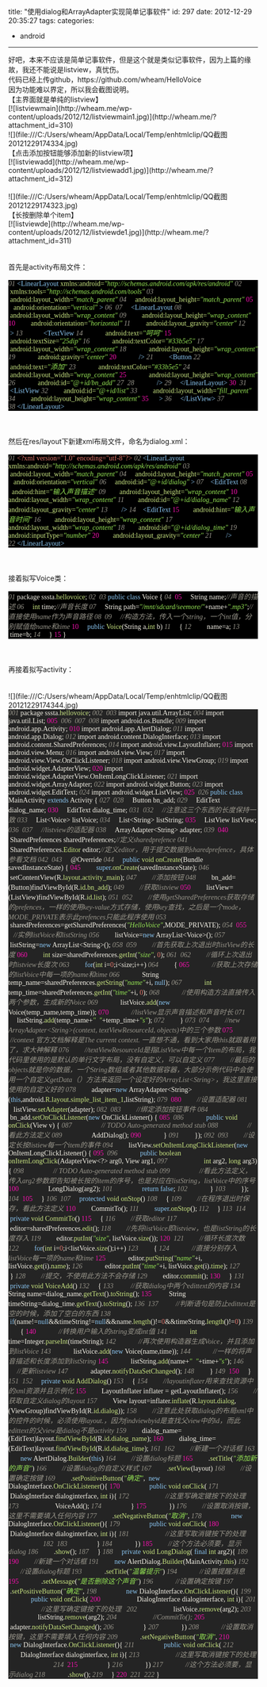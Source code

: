 title: "使用dialog和ArrayAdapter实现简单记事软件"
id: 297
date: 2012-12-29 20:35:27
tags: 
categories: 
- android
---

<div>
<div>好吧，本来不应该是简单记事软件，但是这个就是类似记事软件，因为上篇的缘故，我还不能说是listview，真忧伤。</div>
<div>代码已经上传github，https://github.com/wheam/HelloVoice</div>
</div>
<div>因为功能难以界定，所以我会截图说明。</div>
<!-- more -->
<div>【主界面就是单纯的listview】</div>
<div>[![listviewmain](http://wheam.me/wp-content/uploads/2012/12/listviewmain1.jpg)](http://wheam.me/?attachment_id=310)</div>
<div>![](file:///C:/Users/wheam/AppData/Local/Temp/enhtmlclip/QQ截图20121229174334.jpg)</div>
<div>【点击添加按钮能够添加新的listview项】</div>
<div>[![listviewadd](http://wheam.me/wp-content/uploads/2012/12/listviewadd1.jpg)](http://wheam.me/?attachment_id=312)</div>
<div> </div>
<div>![](file:///C:/Users/wheam/AppData/Local/Temp/enhtmlclip/QQ截图20121229174323.jpg)</div>
<div>【长按删除单个item】</div>
<div>[![listviewde](http://wheam.me/wp-content/uploads/2012/12/listviewde1.jpg)](http://wheam.me/?attachment_id=311)</div>
<div> </div>
<div> </div>
<div>
<div>
<div>
<div>首先是activity布局文件：</div>
<div> </div>
<div class="source" style="font-family: Consolas; color: #f6f3e8; background-color: #000000;"><span style="color: #99968b; font-style: italic;">01 </span><span style="color: #8ac6f2;">&lt;LinearLayout</span> <span style="color: #cae682;">xmlns:android=</span><span style="color: #95e454; font-style: italic;">"http://schemas.android.com/apk/res/android"</span>
 <span style="color: #99968b; font-style: italic;">02 </span>    <span style="color: #cae682;">xmlns:tools=</span><span style="color: #95e454; font-style: italic;">"http://schemas.android.com/tools"</span>
 <span style="color: #99968b; font-style: italic;">03 </span>    <span style="color: #cae682;">android:layout_width=</span><span style="color: #95e454; font-style: italic;">"match_parent"</span>
 <span style="color: #99968b; font-style: italic;">04 </span>    <span style="color: #cae682;">android:layout_height=</span><span style="color: #95e454; font-style: italic;">"match_parent"</span>
 <span style="color: #f810b0;">05 </span>    <span style="color: #cae682;">android:orientation=</span><span style="color: #95e454; font-style: italic;">"vertical"</span> <span style="color: #8ac6f2;">&gt;</span>
 <span style="color: #99968b; font-style: italic;">06 </span>
 <span style="color: #99968b; font-style: italic;">07 </span>    <span style="color: #8ac6f2;">&lt;LinearLayout</span>
 <span style="color: #99968b; font-style: italic;">08 </span>        <span style="color: #cae682;">android:layout_width=</span><span style="color: #95e454; font-style: italic;">"wrap_content"</span>
 <span style="color: #99968b; font-style: italic;">09 </span>        <span style="color: #cae682;">android:layout_height=</span><span style="color: #95e454; font-style: italic;">"wrap_content"</span>
 <span style="color: #f810b0;">10 </span>        <span style="color: #cae682;">android:orientation=</span><span style="color: #95e454; font-style: italic;">"horizontal"</span>
 <span style="color: #99968b; font-style: italic;">11 </span>        <span style="color: #cae682;">android:layout_gravity=</span><span style="color: #95e454; font-style: italic;">"center"</span>
 <span style="color: #99968b; font-style: italic;">12 </span>        <span style="color: #8ac6f2;">&gt;</span>
 <span style="color: #99968b; font-style: italic;">13 </span>           <span style="color: #8ac6f2;">&lt;TextView</span>
 <span style="color: #99968b; font-style: italic;">14 </span>            <span style="color: #cae682;">android:text=</span><span style="color: #95e454; font-style: italic;">"呵呵"</span>
 <span style="color: #f810b0;">15 </span>            <span style="color: #cae682;">android:textSize=</span><span style="color: #95e454; font-style: italic;">"25dip"</span>
 <span style="color: #99968b; font-style: italic;">16 </span>            <span style="color: #cae682;">android:textColor=</span><span style="color: #95e454; font-style: italic;">"#33b5e5"</span>
 <span style="color: #99968b; font-style: italic;">17 </span>            <span style="color: #cae682;">android:layout_width=</span><span style="color: #95e454; font-style: italic;">"wrap_content"</span>
 <span style="color: #99968b; font-style: italic;">18 </span>            <span style="color: #cae682;">android:layout_height=</span><span style="color: #95e454; font-style: italic;">"wrap_content"</span>
 <span style="color: #99968b; font-style: italic;">19 </span>            <span style="color: #cae682;">android:gravity=</span><span style="color: #95e454; font-style: italic;">"center"</span>
 <span style="color: #f810b0;">20 </span>            <span style="color: #8ac6f2;">/&gt;</span>
 <span style="color: #99968b; font-style: italic;">21 </span>        <span style="color: #8ac6f2;">&lt;Button</span>
 <span style="color: #99968b; font-style: italic;">22 </span>            <span style="color: #cae682;">android:text=</span><span style="color: #95e454; font-style: italic;">"添加"</span>
 <span style="color: #99968b; font-style: italic;">23 </span>            <span style="color: #cae682;">android:textColor=</span><span style="color: #95e454; font-style: italic;">"#33b5e5"</span>
 <span style="color: #99968b; font-style: italic;">24 </span>            <span style="color: #cae682;">android:layout_width=</span><span style="color: #95e454; font-style: italic;">"wrap_content"</span>
 <span style="color: #f810b0;">25 </span>            <span style="color: #cae682;">android:layout_height=</span><span style="color: #95e454; font-style: italic;">"wrap_content"</span>
 <span style="color: #99968b; font-style: italic;">26 </span>            <span style="color: #cae682;">android:id=</span><span style="color: #95e454; font-style: italic;">"@+id/bn_add"</span>
 <span style="color: #99968b; font-style: italic;">27 </span>
 <span style="color: #99968b; font-style: italic;">28 </span>            <span style="color: #8ac6f2;">/&gt;</span>
 <span style="color: #99968b; font-style: italic;">29 </span>    <span style="color: #8ac6f2;">&lt;/LinearLayout&gt;</span>
 <span style="color: #f810b0;">30 </span>
 <span style="color: #99968b; font-style: italic;">31 </span>    <span style="color: #8ac6f2;">&lt;ListView</span>
 <span style="color: #99968b; font-style: italic;">32 </span>        <span style="color: #cae682;">android:id=</span><span style="color: #95e454; font-style: italic;">"@+id/list"</span>
 <span style="color: #99968b; font-style: italic;">33 </span>        <span style="color: #cae682;">android:layout_width=</span><span style="color: #95e454; font-style: italic;">"fill_parent"</span>
 <span style="color: #99968b; font-style: italic;">34 </span>        <span style="color: #cae682;">android:layout_height=</span><span style="color: #95e454; font-style: italic;">"wrap_content"</span>
 <span style="color: #f810b0;">35 </span>     <span style="color: #8ac6f2;">&gt;</span>
 <span style="color: #99968b; font-style: italic;">36 </span>    <span style="color: #8ac6f2;">&lt;/ListView&gt;</span>
 <span style="color: #99968b; font-style: italic;">37 </span>
 <span style="color: #99968b; font-style: italic;">38 </span><span style="color: #8ac6f2;">&lt;/LinearLayout&gt;</span></div>
<div> </div>
<div> </div>
<div> </div>
<div>然后在res/layout下新建xml布局文件，命名为dialog.xml：</div>
<div> </div>
<div class="source" style="font-family: Consolas; color: #f6f3e8; background-color: #000000;"><span style="color: #99968b; font-style: italic;">01 </span><span style="color: #e5786d;">&lt;?xml version="1.0" encoding="utf-8"?&gt;</span>
 <span style="color: #99968b; font-style: italic;">02 </span><span style="color: #8ac6f2;">&lt;LinearLayout</span> <span style="color: #cae682;">xmlns:android=</span><span style="color: #95e454; font-style: italic;">"http://schemas.android.com/apk/res/android"</span>
 <span style="color: #99968b; font-style: italic;">03 </span>    <span style="color: #cae682;">android:layout_width=</span><span style="color: #95e454; font-style: italic;">"match_parent"</span>
 <span style="color: #99968b; font-style: italic;">04 </span>    <span style="color: #cae682;">android:layout_height=</span><span style="color: #95e454; font-style: italic;">"match_parent"</span>
 <span style="color: #f810b0;">05 </span>    <span style="color: #cae682;">android:orientation=</span><span style="color: #95e454; font-style: italic;">"vertical"</span>
 <span style="color: #99968b; font-style: italic;">06 </span>    <span style="color: #cae682;">android:id=</span><span style="color: #95e454; font-style: italic;">"@+id/dialog"</span> <span style="color: #8ac6f2;">&gt;</span>
 <span style="color: #99968b; font-style: italic;">07 </span>   <span style="color: #8ac6f2;">&lt;EditText</span>
 <span style="color: #99968b; font-style: italic;">08 </span>       <span style="color: #cae682;">android:hint=</span><span style="color: #95e454; font-style: italic;">"输入声音描述"</span>
 <span style="color: #99968b; font-style: italic;">09 </span>       <span style="color: #cae682;">android:layout_height=</span><span style="color: #95e454; font-style: italic;">"wrap_content"</span>
 <span style="color: #f810b0;">10 </span>       <span style="color: #cae682;">android:layout_width=</span><span style="color: #95e454; font-style: italic;">"wrap_content"</span>
 <span style="color: #99968b; font-style: italic;">11 </span>       <span style="color: #cae682;">android:id=</span><span style="color: #95e454; font-style: italic;">"@+id/dialog_name"</span>
 <span style="color: #99968b; font-style: italic;">12 </span>       <span style="color: #cae682;">android:layout_gravity=</span><span style="color: #95e454; font-style: italic;">"center"</span>
 <span style="color: #99968b; font-style: italic;">13 </span>       <span style="color: #8ac6f2;">/&gt;</span>
 <span style="color: #99968b; font-style: italic;">14 </span>   <span style="color: #8ac6f2;">&lt;EditText</span>
 <span style="color: #f810b0;">15 </span>       <span style="color: #cae682;">android:hint=</span><span style="color: #95e454; font-style: italic;">"输入声音时间"</span>
 <span style="color: #99968b; font-style: italic;">16 </span>       <span style="color: #cae682;">android:layout_height=</span><span style="color: #95e454; font-style: italic;">"wrap_content"</span>
 <span style="color: #99968b; font-style: italic;">17 </span>       <span style="color: #cae682;">android:layout_width=</span><span style="color: #95e454; font-style: italic;">"wrap_content"</span>
 <span style="color: #99968b; font-style: italic;">18 </span>       <span style="color: #cae682;">android:id=</span><span style="color: #95e454; font-style: italic;">"@+id/dialog_time"</span>
 <span style="color: #99968b; font-style: italic;">19 </span>       <span style="color: #cae682;">android:inputType=</span><span style="color: #95e454; font-style: italic;">"number"</span>
 <span style="color: #f810b0;">20 </span>       <span style="color: #cae682;">android:layout_gravity=</span><span style="color: #95e454; font-style: italic;">"center"</span>
 <span style="color: #99968b; font-style: italic;">21 </span>       <span style="color: #8ac6f2;">/&gt;</span>
 <span style="color: #99968b; font-style: italic;">22 </span><span style="color: #8ac6f2;">&lt;/LinearLayout&gt;</span></div>
<div> </div>
<div> </div>
<div> </div>
<div>接着拟写Voice类：</div>
<div> </div>
<div class="source" style="font-family: Consolas; color: #f6f3e8; background-color: #000000;"><span style="color: #99968b; font-style: italic;">01 </span><span style="color: #f6f3e8;">package</span> <span style="color: #f6f3e8;">sssta</span><span style="color: #f6f3e8;">.</span><span style="color: #cae682;">hellovoice</span>;
 <span style="color: #99968b; font-style: italic;">02 </span>
 <span style="color: #99968b; font-style: italic;">03 </span><span style="color: #8ac6f2;">public</span> <span style="color: #8ac6f2;">class</span> <span style="color: #f6f3e8;">Voice</span> <span style="color: #f6f3e8;">{</span>
 <span style="color: #99968b; font-style: italic;">04 </span>
 <span style="color: #f810b0;">05 </span>    <span style="color: #f6f3e8;">String</span> <span style="color: #f6f3e8;">name</span>;<span style="color: #99968b; font-style: italic;">//声音的描述</span>
 <span style="color: #99968b; font-style: italic;">06 </span>    <span style="color: #cae682;">int</span> <span style="color: #f6f3e8;">time</span>;<span style="color: #99968b; font-style: italic;">//声音长度</span>
 <span style="color: #99968b; font-style: italic;">07 </span>    <span style="color: #f6f3e8;">String</span> <span style="color: #f6f3e8;">path</span><span style="color: #f6f3e8;">=</span><span style="color: #95e454; font-style: italic;">"/mnt/sdcard/seemore/"</span><span style="color: #f6f3e8;">+</span><span style="color: #f6f3e8;">name</span><span style="color: #f6f3e8;">+</span><span style="color: #95e454; font-style: italic;">".mp3"</span>;<span style="color: #99968b; font-style: italic;">//直接使用name作为声音路径</span>
 <span style="color: #99968b; font-style: italic;">08 </span>
 <span style="color: #99968b; font-style: italic;">09 </span>    <span style="color: #99968b; font-style: italic;">//构造方法，传入一个string，一个int值，分别赋值给name和time</span>
 <span style="color: #f810b0;">10 </span>    <span style="color: #8ac6f2;">public</span> <span style="color: #cae682;">Voice</span>(<span style="color: #f6f3e8;">String</span> <span style="color: #f6f3e8;">a</span><span style="color: #f6f3e8;">,</span><span style="color: #cae682;">int</span> b)
 <span style="color: #99968b; font-style: italic;">11 </span>    <span style="color: #f6f3e8;">{</span>
 <span style="color: #99968b; font-style: italic;">12 </span>        <span style="color: #f6f3e8;">name</span><span style="color: #f6f3e8;">=</span><span style="color: #f6f3e8;">a</span>;
 <span style="color: #99968b; font-style: italic;">13 </span>        <span style="color: #f6f3e8;">time</span><span style="color: #f6f3e8;">=</span>b;
 <span style="color: #99968b; font-style: italic;">14 </span>    <span style="color: #f6f3e8;">}</span>
 <span style="color: #f810b0;">15 </span><span style="color: #f6f3e8;">}</span></div>
<div> </div>
<div> </div>
<div> </div>
<div>再接着拟写activity：</div>
</div>
</div>
<div> </div>
</div>
<div> </div>
<div>![](file:///C:/Users/wheam/AppData/Local/Temp/enhtmlclip/QQ截图20121229174344.jpg)</div>
<div class="source" style="font-family: Consolas; color: #f6f3e8; background-color: #242424;"><span style="color: #99968b; font-style: italic;">001 </span><span style="color: #f6f3e8;">package</span> <span style="color: #f6f3e8;">sssta</span><span style="color: #f6f3e8;">.</span><span style="color: #cae682;">hellovoice</span>;
 <span style="color: #99968b; font-style: italic;">002 </span>
 <span style="color: #99968b; font-style: italic;">003 </span><span style="color: #f6f3e8;">import</span> <span style="color: #f6f3e8;">java.util.ArrayList</span>;
 <span style="color: #99968b; font-style: italic;">004 </span><span style="color: #f6f3e8;">import</span> <span style="color: #f6f3e8;">java.util.List</span>;
 <span style="color: #f810b0;">005 </span>
 <span style="color: #99968b; font-style: italic;">006 </span>
 <span style="color: #99968b; font-style: italic;">007 </span>
 <span style="color: #99968b; font-style: italic;">008 </span><span style="color: #f6f3e8;">import</span> <span style="color: #f6f3e8;">android.os.Bundle</span>;
 <span style="color: #99968b; font-style: italic;">009 </span><span style="color: #f6f3e8;">import</span> <span style="color: #f6f3e8;">android.app.Activity</span>;
 <span style="color: #f810b0;">010 </span><span style="color: #f6f3e8;">import</span> <span style="color: #f6f3e8;">android.app.AlertDialog</span>;
 <span style="color: #99968b; font-style: italic;">011 </span><span style="color: #f6f3e8;">import</span> <span style="color: #f6f3e8;">android.app.Dialog</span>;
 <span style="color: #99968b; font-style: italic;">012 </span><span style="color: #f6f3e8;">import</span> <span style="color: #f6f3e8;">android.content.DialogInterface</span>;
 <span style="color: #99968b; font-style: italic;">013 </span><span style="color: #f6f3e8;">import</span> <span style="color: #f6f3e8;">android.content.SharedPreferences</span>;
 <span style="color: #99968b; font-style: italic;">014 </span><span style="color: #f6f3e8;">import</span> <span style="color: #f6f3e8;">android.view.LayoutInflater</span>;
 <span style="color: #f810b0;">015 </span><span style="color: #f6f3e8;">import</span> <span style="color: #f6f3e8;">android.view.Menu</span>;
 <span style="color: #99968b; font-style: italic;">016 </span><span style="color: #f6f3e8;">import</span> <span style="color: #f6f3e8;">android.view.View</span>;
 <span style="color: #99968b; font-style: italic;">017 </span><span style="color: #f6f3e8;">import</span> <span style="color: #f6f3e8;">android.view.View.OnClickListener</span>;
 <span style="color: #99968b; font-style: italic;">018 </span><span style="color: #f6f3e8;">import</span> <span style="color: #f6f3e8;">android.view.ViewGroup</span>;
 <span style="color: #99968b; font-style: italic;">019 </span><span style="color: #f6f3e8;">import</span> <span style="color: #f6f3e8;">android.widget.AdapterView</span>;
 <span style="color: #f810b0;">020 </span><span style="color: #f6f3e8;">import</span> <span style="color: #f6f3e8;">android.widget.AdapterView.OnItemLongClickListener</span>;
 <span style="color: #99968b; font-style: italic;">021 </span><span style="color: #f6f3e8;">import</span> <span style="color: #f6f3e8;">android.widget.ArrayAdapter</span>;
 <span style="color: #99968b; font-style: italic;">022 </span><span style="color: #f6f3e8;">import</span> <span style="color: #f6f3e8;">android.widget.Button</span>;
 <span style="color: #99968b; font-style: italic;">023 </span><span style="color: #f6f3e8;">import</span> <span style="color: #f6f3e8;">android.widget.EditText</span>;
 <span style="color: #99968b; font-style: italic;">024 </span><span style="color: #f6f3e8;">import</span> <span style="color: #f6f3e8;">android.widget.ListView</span>;
 <span style="color: #f810b0;">025 </span>
 <span style="color: #99968b; font-style: italic;">026 </span><span style="color: #8ac6f2;">public</span> <span style="color: #8ac6f2;">class</span> <span style="color: #f6f3e8;">MainActivity</span> <span style="color: #8ac6f2;">extends</span> <span style="color: #f6f3e8;">Activity</span> <span style="color: #f6f3e8;">{</span>
 <span style="color: #99968b; font-style: italic;">027 </span>
 <span style="color: #99968b; font-style: italic;">028 </span>    <span style="color: #f6f3e8;">Button</span> <span style="color: #f6f3e8;">bn_add</span>;
 <span style="color: #99968b; font-style: italic;">029 </span>    <span style="color: #f6f3e8;">EditText</span> <span style="color: #f6f3e8;">dialog_name</span>;
 <span style="color: #f810b0;">030 </span>    <span style="color: #f6f3e8;">EditText</span> <span style="color: #f6f3e8;">dialog_time</span>;
 <span style="color: #99968b; font-style: italic;">031 </span>
 <span style="color: #99968b; font-style: italic;">032 </span>    <span style="color: #99968b; font-style: italic;">//注意这三个东西的长度保持一致</span>
 <span style="color: #99968b; font-style: italic;">033 </span>    <span style="color: #f6f3e8;">List</span><span style="color: #f6f3e8;">&lt;</span><span style="color: #f6f3e8;">Voice</span><span style="color: #f6f3e8;">&gt;</span> <span style="color: #f6f3e8;">listVoice</span>;
 <span style="color: #99968b; font-style: italic;">034 </span>    <span style="color: #f6f3e8;">List</span><span style="color: #f6f3e8;">&lt;</span><span style="color: #f6f3e8;">String</span><span style="color: #f6f3e8;">&gt;</span> <span style="color: #f6f3e8;">listString</span>;
 <span style="color: #f810b0;">035 </span>    <span style="color: #f6f3e8;">ListView</span> <span style="color: #f6f3e8;">listView</span>;
 <span style="color: #99968b; font-style: italic;">036 </span>
 <span style="color: #99968b; font-style: italic;">037 </span>    <span style="color: #99968b; font-style: italic;">//listview的适配器</span>
 <span style="color: #99968b; font-style: italic;">038 </span>    <span style="color: #f6f3e8;">ArrayAdapter</span><span style="color: #f6f3e8;">&lt;</span><span style="color: #f6f3e8;">String</span><span style="color: #f6f3e8;">&gt;</span> <span style="color: #f6f3e8;">adapter</span>;
 <span style="color: #99968b; font-style: italic;">039 </span>
 <span style="color: #f810b0;">040 </span>    <span style="color: #f6f3e8;">SharedPreferences</span> <span style="color: #f6f3e8;">sharedPreferences</span>;<span style="color: #99968b; font-style: italic;">//定义sharedprefence</span>
 <span style="color: #99968b; font-style: italic;">041 </span>    <span style="color: #f6f3e8;">SharedPreferences</span><span style="color: #f6f3e8;">.</span><span style="color: #cae682;">Editor</span> <span style="color: #f6f3e8;">editor</span>;<span style="color: #99968b; font-style: italic;">//定义editor，用于提交数据到sharedprefence，具体参看文档</span>
 <span style="color: #99968b; font-style: italic;">042 </span>
 <span style="color: #99968b; font-style: italic;">043 </span>    <span style="color: #f6f3e8;">@Override</span>
 <span style="color: #99968b; font-style: italic;">044 </span>    <span style="color: #8ac6f2;">public</span> <span style="color: #cae682;">void</span> <span style="color: #cae682;">onCreate</span>(<span style="color: #f6f3e8;">Bundle</span> <span style="color: #f6f3e8;">savedInstanceState</span>) <span style="color: #f6f3e8;">{</span>
 <span style="color: #f810b0;">045 </span>        <span style="color: #8ac6f2;">super</span><span style="color: #f6f3e8;">.</span><span style="color: #cae682;">onCreate</span>(<span style="color: #f6f3e8;">savedInstanceState</span>);
 <span style="color: #99968b; font-style: italic;">046 </span>        <span style="color: #f6f3e8;">setContentView</span>(<span style="color: #f6f3e8;">R</span><span style="color: #f6f3e8;">.</span><span style="color: #cae682;">layout</span><span style="color: #f6f3e8;">.</span><span style="color: #cae682;">activity_main</span>);
 <span style="color: #99968b; font-style: italic;">047 </span>        <span style="color: #99968b; font-style: italic;">//添加按钮</span>
 <span style="color: #99968b; font-style: italic;">048 </span>        <span style="color: #f6f3e8;">bn_add</span><span style="color: #f6f3e8;">=(</span><span style="color: #f6f3e8;">Button</span>)<span style="color: #f6f3e8;">findViewById</span>(<span style="color: #f6f3e8;">R</span><span style="color: #f6f3e8;">.</span><span style="color: #cae682;">id</span><span style="color: #f6f3e8;">.</span><span style="color: #cae682;">bn_add</span>);
 <span style="color: #99968b; font-style: italic;">049 </span>        <span style="color: #99968b; font-style: italic;">//获取listview</span>
 <span style="color: #f810b0;">050 </span>        <span style="color: #f6f3e8;">listView</span><span style="color: #f6f3e8;">=(</span><span style="color: #f6f3e8;">ListView</span>)<span style="color: #f6f3e8;">findViewById</span>(<span style="color: #f6f3e8;">R</span><span style="color: #f6f3e8;">.</span><span style="color: #cae682;">id</span><span style="color: #f6f3e8;">.</span><span style="color: #cae682;">list</span>);
 <span style="color: #99968b; font-style: italic;">051 </span>
 <span style="color: #99968b; font-style: italic;">052 </span>        <span style="color: #99968b; font-style: italic;">//使用getSharedPreferences获取存储的prefences，一样的使用key-value方式存储，使用key查找，之后是一个mode，MODE_PRIVATE表示此prefences只能此程序使用</span>
 <span style="color: #99968b; font-style: italic;">053 </span>        <span style="color: #f6f3e8;">sharedPreferences</span><span style="color: #f6f3e8;">=</span><span style="color: #f6f3e8;">getSharedPreferences</span>(<span style="color: #95e454; font-style: italic;">"HelloVoice"</span><span style="color: #f6f3e8;">,</span><span style="color: #f6f3e8;">MODE_PRIVATE</span>);
 <span style="color: #99968b; font-style: italic;">054 </span>
 <span style="color: #f810b0;">055 </span>        <span style="color: #99968b; font-style: italic;">//实例listVoice和listString</span>
 <span style="color: #99968b; font-style: italic;">056 </span>        <span style="color: #f6f3e8;">listVoice</span><span style="color: #f6f3e8;">=</span><span style="color: #8ac6f2;">new</span> <span style="color: #f6f3e8;">ArrayList</span><span style="color: #f6f3e8;">&lt;</span><span style="color: #f6f3e8;">Voice</span><span style="color: #f6f3e8;">&gt;();</span>
 <span style="color: #99968b; font-style: italic;">057 </span>        <span style="color: #f6f3e8;">listString</span><span style="color: #f6f3e8;">=</span><span style="color: #8ac6f2;">new</span> <span style="color: #f6f3e8;">ArrayList</span><span style="color: #f6f3e8;">&lt;</span><span style="color: #f6f3e8;">String</span><span style="color: #f6f3e8;">&gt;();</span>
 <span style="color: #99968b; font-style: italic;">058 </span>
 <span style="color: #99968b; font-style: italic;">059 </span>        <span style="color: #99968b; font-style: italic;">//首先获取上次退出时listView的长度</span>
 <span style="color: #f810b0;">060 </span>        <span style="color: #cae682;">int</span> <span style="color: #f6f3e8;">size</span><span style="color: #f6f3e8;">=</span><span style="color: #f6f3e8;">sharedPreferences</span><span style="color: #f6f3e8;">.</span><span style="color: #cae682;">getInt</span>(<span style="color: #95e454; font-style: italic;">"size"</span><span style="color: #f6f3e8;">,</span> <span style="color: #e5786d;">0</span>);
 <span style="color: #99968b; font-style: italic;">061 </span>
 <span style="color: #99968b; font-style: italic;">062 </span>        <span style="color: #99968b; font-style: italic;">//循环上次退出时listview长度次</span>
 <span style="color: #99968b; font-style: italic;">063 </span>        <span style="color: #8ac6f2;">for</span>(<span style="color: #cae682;">int</span> <span style="color: #f6f3e8;">i</span><span style="color: #f6f3e8;">=</span><span style="color: #e5786d;">0</span>;<span style="color: #f6f3e8;">i</span><span style="color: #f6f3e8;">&lt;</span><span style="color: #f6f3e8;">size</span>;<span style="color: #f6f3e8;">i</span><span style="color: #f6f3e8;">++)</span>
 <span style="color: #99968b; font-style: italic;">064 </span>        <span style="color: #f6f3e8;">{</span>
 <span style="color: #f810b0;">065 </span>            <span style="color: #99968b; font-style: italic;">//获取上次存储的listVoice中每一项的name和time</span>
 <span style="color: #99968b; font-style: italic;">066 </span>            <span style="color: #f6f3e8;">String</span> <span style="color: #f6f3e8;">temp_name</span><span style="color: #f6f3e8;">=</span><span style="color: #f6f3e8;">sharedPreferences</span><span style="color: #f6f3e8;">.</span><span style="color: #cae682;">getString</span>(<span style="color: #95e454; font-style: italic;">"name"</span><span style="color: #f6f3e8;">+</span><span style="color: #f6f3e8;">i</span><span style="color: #f6f3e8;">,</span> <span style="color: #8ac6f2;">null</span>);
 <span style="color: #99968b; font-style: italic;">067 </span>            <span style="color: #cae682;">int</span> <span style="color: #f6f3e8;">temp_time</span><span style="color: #f6f3e8;">=</span><span style="color: #f6f3e8;">sharedPreferences</span><span style="color: #f6f3e8;">.</span><span style="color: #cae682;">getInt</span>(<span style="color: #95e454; font-style: italic;">"time"</span><span style="color: #f6f3e8;">+</span><span style="color: #f6f3e8;">i</span><span style="color: #f6f3e8;">,</span> <span style="color: #e5786d;">0</span>);
 <span style="color: #99968b; font-style: italic;">068 </span>            <span style="color: #99968b; font-style: italic;">//使用构造方法直接传入两个参数，生成新的Voice</span>
 <span style="color: #99968b; font-style: italic;">069 </span>            <span style="color: #f6f3e8;">listVoice</span><span style="color: #f6f3e8;">.</span><span style="color: #cae682;">add</span>(<span style="color: #8ac6f2;">new</span> <span style="color: #f6f3e8;">Voice</span>(<span style="color: #f6f3e8;">temp_name</span><span style="color: #f6f3e8;">,</span><span style="color: #f6f3e8;">temp_time</span>));
 <span style="color: #f810b0;">070 </span>            <span style="color: #99968b; font-style: italic;">//listView显示声音描述和声音时长</span>
 <span style="color: #99968b; font-style: italic;">071 </span>            <span style="color: #f6f3e8;">listString</span><span style="color: #f6f3e8;">.</span><span style="color: #cae682;">add</span>(<span style="color: #f6f3e8;">temp_name</span><span style="color: #f6f3e8;">+</span><span style="color: #95e454; font-style: italic;">"  "</span><span style="color: #f6f3e8;">+</span><span style="color: #f6f3e8;">temp_time</span><span style="color: #f6f3e8;">+</span><span style="color: #95e454; font-style: italic;">"s"</span>);
 <span style="color: #99968b; font-style: italic;">072 </span>        <span style="color: #f6f3e8;">}</span>
 <span style="color: #99968b; font-style: italic;">073 </span>
 <span style="color: #99968b; font-style: italic;">074 </span>        <span style="color: #99968b; font-style: italic;">//new ArrayAdapter&lt;String&gt;(context, textViewResourceId, objects)中的三个参数</span>
 <span style="color: #f810b0;">075 </span>        <span style="color: #99968b; font-style: italic;">//context 官方文档解释是The current context. 一直想不通，看到大家用this就跟着用了，求大神解释</span>
 <span style="color: #99968b; font-style: italic;">076 </span>        <span style="color: #99968b; font-style: italic;">//textViewResourceId是指ListView中每一个Item的布局，我代码里使用的是默认的单行文字布局，没有自定义，可以自定义</span>
 <span style="color: #99968b; font-style: italic;">077 </span>        <span style="color: #99968b; font-style: italic;">//最后的objects就是你的数据，一个String数组或者其他数据容器，大部分示例代码中会使用一个自定义getData（）方法来返回一个设定好的ArrayList&lt;String&gt;，我这里直接使用的自定义好的</span>
 <span style="color: #99968b; font-style: italic;">078 </span>        <span style="color: #f6f3e8;">adapter</span><span style="color: #f6f3e8;">=</span><span style="color: #8ac6f2;">new</span> <span style="color: #f6f3e8;">ArrayAdapter</span><span style="color: #f6f3e8;">&lt;</span><span style="color: #f6f3e8;">String</span><span style="color: #f6f3e8;">&gt;(</span><span style="color: #8ac6f2;">this</span><span style="color: #f6f3e8;">,</span><span style="color: #f6f3e8;">android</span><span style="color: #f6f3e8;">.</span><span style="color: #cae682;">R</span><span style="color: #f6f3e8;">.</span><span style="color: #cae682;">layout</span><span style="color: #f6f3e8;">.</span><span style="color: #cae682;">simple_list_item_1</span><span style="color: #f6f3e8;">,</span><span style="color: #f6f3e8;">listString</span>);
 <span style="color: #99968b; font-style: italic;">079 </span>
 <span style="color: #f810b0;">080 </span>        <span style="color: #99968b; font-style: italic;">//设置适配器</span>
 <span style="color: #99968b; font-style: italic;">081 </span>        <span style="color: #f6f3e8;">listView</span><span style="color: #f6f3e8;">.</span><span style="color: #cae682;">setAdapter</span>(<span style="color: #f6f3e8;">adapter</span>);
 <span style="color: #99968b; font-style: italic;">082 </span>
 <span style="color: #99968b; font-style: italic;">083 </span>        <span style="color: #99968b; font-style: italic;">//绑定添加按钮事件</span>
 <span style="color: #99968b; font-style: italic;">084 </span>        <span style="color: #f6f3e8;">bn_add</span><span style="color: #f6f3e8;">.</span><span style="color: #cae682;">setOnClickListener</span>(<span style="color: #8ac6f2;">new</span> <span style="color: #f6f3e8;">OnClickListener</span>() <span style="color: #f6f3e8;">{</span>
 <span style="color: #f810b0;">085 </span>
 <span style="color: #99968b; font-style: italic;">086 </span>            <span style="color: #8ac6f2;">public</span> <span style="color: #cae682;">void</span> <span style="color: #cae682;">onClick</span>(<span style="color: #f6f3e8;">View</span> <span style="color: #f6f3e8;">v</span>) <span style="color: #f6f3e8;">{</span>
 <span style="color: #99968b; font-style: italic;">087 </span>                <span style="color: #99968b; font-style: italic;">// TODO Auto-generated method stub</span>
 <span style="color: #99968b; font-style: italic;">088 </span>                <span style="color: #99968b; font-style: italic;">//看此方法定义</span>
 <span style="color: #99968b; font-style: italic;">089 </span>                <span style="color: #f6f3e8;">AddDialog</span>();
 <span style="color: #f810b0;">090 </span>            <span style="color: #f6f3e8;">}</span>
 <span style="color: #99968b; font-style: italic;">091 </span>        <span style="color: #f6f3e8;">});</span>
 <span style="color: #99968b; font-style: italic;">092 </span>
 <span style="color: #99968b; font-style: italic;">093 </span>        <span style="color: #99968b; font-style: italic;">//设定长按listiew每一个item的事件</span>
 <span style="color: #99968b; font-style: italic;">094 </span>        <span style="color: #f6f3e8;">listView</span><span style="color: #f6f3e8;">.</span><span style="color: #cae682;">setOnItemLongClickListener</span>(<span style="color: #8ac6f2;">new</span> <span style="color: #f6f3e8;">OnItemLongClickListener</span>() <span style="color: #f6f3e8;">{</span>
 <span style="color: #f810b0;">095 </span>
 <span style="color: #99968b; font-style: italic;">096 </span>            <span style="color: #8ac6f2;">public</span> <span style="color: #cae682;">boolean</span> <span style="color: #cae682;">onItemLongClick</span>(<span style="color: #f6f3e8;">AdapterView</span><span style="color: #f6f3e8;">&lt;?&gt;</span> <span style="color: #f6f3e8;">arg0</span><span style="color: #f6f3e8;">,</span> <span style="color: #f6f3e8;">View</span> <span style="color: #f6f3e8;">arg1</span><span style="color: #f6f3e8;">,</span>
 <span style="color: #99968b; font-style: italic;">097 </span>                    <span style="color: #cae682;">int</span> <span style="color: #f6f3e8;">arg2</span><span style="color: #f6f3e8;">,</span> <span style="color: #cae682;">long</span> <span style="color: #f6f3e8;">arg3</span>) <span style="color: #f6f3e8;">{</span>
 <span style="color: #99968b; font-style: italic;">098 </span>                <span style="color: #99968b; font-style: italic;">// TODO Auto-generated method stub</span>
 <span style="color: #99968b; font-style: italic;">099 </span>                <span style="color: #99968b; font-style: italic;">//看此方法定义，传入arg2参数即告知被长按的item的序号，也是对应在listString，listVoice中的序号</span>
 <span style="color: #f810b0;">100 </span>                <span style="color: #f6f3e8;">LongDialog</span>(<span style="color: #f6f3e8;">arg2</span>);
 <span style="color: #99968b; font-style: italic;">101 </span>                <span style="color: #8ac6f2;">return</span> <span style="color: #8ac6f2;">false</span>;
 <span style="color: #99968b; font-style: italic;">102 </span>            <span style="color: #f6f3e8;">}</span>
 <span style="color: #99968b; font-style: italic;">103 </span>        <span style="color: #f6f3e8;">});</span>
 <span style="color: #99968b; font-style: italic;">104 </span>
 <span style="color: #f810b0;">105 </span>    <span style="color: #f6f3e8;">}</span>
 <span style="color: #99968b; font-style: italic;">106 </span>
 <span style="color: #99968b; font-style: italic;">107 </span>    <span style="color: #8ac6f2;">protected</span> <span style="color: #cae682;">void</span> <span style="color: #cae682;">onStop</span>()
 <span style="color: #99968b; font-style: italic;">108 </span>    <span style="color: #f6f3e8;">{</span>
 <span style="color: #99968b; font-style: italic;">109 </span>        <span style="color: #99968b; font-style: italic;">//在程序退出时保存，看此方法定义</span>
 <span style="color: #f810b0;">110 </span>        <span style="color: #f6f3e8;">CommitTo</span>();
 <span style="color: #99968b; font-style: italic;">111 </span>        <span style="color: #8ac6f2;">super</span><span style="color: #f6f3e8;">.</span><span style="color: #cae682;">onStop</span>();
 <span style="color: #99968b; font-style: italic;">112 </span>    <span style="color: #f6f3e8;">}</span>
 <span style="color: #99968b; font-style: italic;">113 </span>
 <span style="color: #99968b; font-style: italic;">114 </span>    <span style="color: #8ac6f2;">private</span> <span style="color: #cae682;">void</span> <span style="color: #cae682;">CommitTo</span>()
 <span style="color: #f810b0;">115 </span>    <span style="color: #f6f3e8;">{</span>
 <span style="color: #99968b; font-style: italic;">116 </span>        <span style="color: #99968b; font-style: italic;">//获取editor</span>
 <span style="color: #99968b; font-style: italic;">117 </span>        <span style="color: #f6f3e8;">editor</span><span style="color: #f6f3e8;">=</span><span style="color: #f6f3e8;">sharedPreferences</span><span style="color: #f6f3e8;">.</span><span style="color: #cae682;">edit</span>();
 <span style="color: #99968b; font-style: italic;">118 </span>        <span style="color: #99968b; font-style: italic;">//先将listVoice即listview，也是listString的长度存入</span>
 <span style="color: #99968b; font-style: italic;">119 </span>        <span style="color: #f6f3e8;">editor</span><span style="color: #f6f3e8;">.</span><span style="color: #cae682;">putInt</span>(<span style="color: #95e454; font-style: italic;">"size"</span><span style="color: #f6f3e8;">,</span> <span style="color: #f6f3e8;">listVoice</span><span style="color: #f6f3e8;">.</span><span style="color: #cae682;">size</span>());
 <span style="color: #f810b0;">120 </span>
 <span style="color: #99968b; font-style: italic;">121 </span>        <span style="color: #99968b; font-style: italic;">//循环长度次数</span>
 <span style="color: #99968b; font-style: italic;">122 </span>        <span style="color: #8ac6f2;">for</span>(<span style="color: #cae682;">int</span> <span style="color: #f6f3e8;">i</span><span style="color: #f6f3e8;">=</span><span style="color: #e5786d;">0</span>;<span style="color: #f6f3e8;">i</span><span style="color: #f6f3e8;">&lt;</span><span style="color: #f6f3e8;">listVoice</span><span style="color: #f6f3e8;">.</span><span style="color: #cae682;">size</span>();<span style="color: #f6f3e8;">i</span><span style="color: #f6f3e8;">++)</span>
 <span style="color: #99968b; font-style: italic;">123 </span>        <span style="color: #f6f3e8;">{</span>
 <span style="color: #99968b; font-style: italic;">124 </span>            <span style="color: #99968b; font-style: italic;">//直接分别存入listVoice每一项的name和time</span>
 <span style="color: #f810b0;">125 </span>            <span style="color: #f6f3e8;">editor</span><span style="color: #f6f3e8;">.</span><span style="color: #cae682;">putString</span>(<span style="color: #95e454; font-style: italic;">"name"</span><span style="color: #f6f3e8;">+</span><span style="color: #f6f3e8;">i</span><span style="color: #f6f3e8;">,</span> <span style="color: #f6f3e8;">listVoice</span><span style="color: #f6f3e8;">.</span><span style="color: #cae682;">get</span>(<span style="color: #f6f3e8;">i</span><span style="color: #f6f3e8;">).</span><span style="color: #cae682;">name</span>);
 <span style="color: #99968b; font-style: italic;">126 </span>            <span style="color: #f6f3e8;">editor</span><span style="color: #f6f3e8;">.</span><span style="color: #cae682;">putInt</span>(<span style="color: #95e454; font-style: italic;">"time"</span><span style="color: #f6f3e8;">+</span><span style="color: #f6f3e8;">i</span><span style="color: #f6f3e8;">,</span> <span style="color: #f6f3e8;">listVoice</span><span style="color: #f6f3e8;">.</span><span style="color: #cae682;">get</span>(<span style="color: #f6f3e8;">i</span><span style="color: #f6f3e8;">).</span><span style="color: #cae682;">time</span>);
 <span style="color: #99968b; font-style: italic;">127 </span>        <span style="color: #f6f3e8;">}</span>
 <span style="color: #99968b; font-style: italic;">128 </span>        <span style="color: #99968b; font-style: italic;">//提交，不使用此方法不会存储</span>
 <span style="color: #99968b; font-style: italic;">129 </span>        <span style="color: #f6f3e8;">editor</span><span style="color: #f6f3e8;">.</span><span style="color: #cae682;">commit</span>();
 <span style="color: #f810b0;">130 </span>    <span style="color: #f6f3e8;">}</span>
 <span style="color: #99968b; font-style: italic;">131 </span>    <span style="color: #8ac6f2;">private</span> <span style="color: #cae682;">void</span> <span style="color: #cae682;">VoiceAdd</span>()
 <span style="color: #99968b; font-style: italic;">132 </span>    <span style="color: #f6f3e8;">{</span>
 <span style="color: #99968b; font-style: italic;">133 </span>         <span style="color: #99968b; font-style: italic;">//获取dialog中两个edittext的内容</span>
 <span style="color: #99968b; font-style: italic;">134 </span>         <span style="color: #f6f3e8;">String</span> <span style="color: #f6f3e8;">name</span><span style="color: #f6f3e8;">=</span><span style="color: #f6f3e8;">dialog_name</span><span style="color: #f6f3e8;">.</span><span style="color: #cae682;">getText</span><span style="color: #f6f3e8;">().</span><span style="color: #cae682;">toString</span>();
 <span style="color: #f810b0;">135 </span>         <span style="color: #f6f3e8;">String</span> <span style="color: #f6f3e8;">timeString</span><span style="color: #f6f3e8;">=</span><span style="color: #f6f3e8;">dialog_time</span><span style="color: #f6f3e8;">.</span><span style="color: #cae682;">getText</span><span style="color: #f6f3e8;">().</span><span style="color: #cae682;">toString</span>();
 <span style="color: #99968b; font-style: italic;">136 </span>
 <span style="color: #99968b; font-style: italic;">137 </span>         <span style="color: #99968b; font-style: italic;">//判断语句是防止edittext是空的时候，添加了空白的东西</span>
 <span style="color: #99968b; font-style: italic;">138 </span>        <span style="color: #8ac6f2;">if</span>(<span style="color: #f6f3e8;">name</span><span style="color: #f6f3e8;">!=</span><span style="color: #8ac6f2;">null</span><span style="color: #f6f3e8;">&amp;&amp;</span><span style="color: #f6f3e8;">timeString</span><span style="color: #f6f3e8;">!=</span><span style="color: #8ac6f2;">null</span><span style="color: #f6f3e8;">&amp;&amp;</span><span style="color: #f6f3e8;">name</span><span style="color: #f6f3e8;">.</span><span style="color: #cae682;">length</span><span style="color: #f6f3e8;">()!=</span><span style="color: #e5786d;">0</span><span style="color: #f6f3e8;">&amp;&amp;</span><span style="color: #f6f3e8;">timeString</span><span style="color: #f6f3e8;">.</span><span style="color: #cae682;">length</span><span style="color: #f6f3e8;">()!=</span><span style="color: #e5786d;">0</span>)
 <span style="color: #99968b; font-style: italic;">139 </span>        <span style="color: #f6f3e8;">{</span>
 <span style="color: #f810b0;">140 </span>            <span style="color: #99968b; font-style: italic;">//转换用户输入的string变成int值</span>
 <span style="color: #99968b; font-style: italic;">141 </span>            <span style="color: #cae682;">int</span> <span style="color: #f6f3e8;">time</span><span style="color: #f6f3e8;">=</span><span style="color: #f6f3e8;">Integer</span><span style="color: #f6f3e8;">.</span><span style="color: #cae682;">parseInt</span>(<span style="color: #f6f3e8;">timeString</span>);
 <span style="color: #99968b; font-style: italic;">142 </span>            <span style="color: #99968b; font-style: italic;">//再次使用构造器生成Voice，并且添加到listVoice</span>
 <span style="color: #99968b; font-style: italic;">143 </span>            <span style="color: #f6f3e8;">listVoice</span><span style="color: #f6f3e8;">.</span><span style="color: #cae682;">add</span>(<span style="color: #8ac6f2;">new</span> <span style="color: #f6f3e8;">Voice</span>(<span style="color: #f6f3e8;">name</span><span style="color: #f6f3e8;">,</span><span style="color: #f6f3e8;">time</span>));
 <span style="color: #99968b; font-style: italic;">144 </span>            <span style="color: #99968b; font-style: italic;">//一样的将声音描述和长度添加到listString</span>
 <span style="color: #f810b0;">145 </span>            <span style="color: #f6f3e8;">listString</span><span style="color: #f6f3e8;">.</span><span style="color: #cae682;">add</span>(<span style="color: #f6f3e8;">name</span><span style="color: #f6f3e8;">+</span><span style="color: #95e454; font-style: italic;">"  "</span><span style="color: #f6f3e8;">+</span><span style="color: #f6f3e8;">time</span><span style="color: #f6f3e8;">+</span><span style="color: #95e454; font-style: italic;">"s"</span>);
 <span style="color: #99968b; font-style: italic;">146 </span>            <span style="color: #99968b; font-style: italic;">//更新listview</span>
 <span style="color: #99968b; font-style: italic;">147 </span>            <span style="color: #f6f3e8;">adapter</span><span style="color: #f6f3e8;">.</span><span style="color: #cae682;">notifyDataSetChanged</span>();
 <span style="color: #99968b; font-style: italic;">148 </span>        <span style="color: #f6f3e8;">}</span>
 <span style="color: #99968b; font-style: italic;">149 </span>
 <span style="color: #f810b0;">150 </span>    <span style="color: #f6f3e8;">}</span>
 <span style="color: #99968b; font-style: italic;">151 </span>
 <span style="color: #99968b; font-style: italic;">152 </span>    <span style="color: #8ac6f2;">private</span> <span style="color: #cae682;">void</span> <span style="color: #cae682;">AddDialog</span>()
 <span style="color: #99968b; font-style: italic;">153 </span>    <span style="color: #f6f3e8;">{</span>
 <span style="color: #99968b; font-style: italic;">154 </span>        <span style="color: #99968b; font-style: italic;">//layoutinflater用来查找资源中的xml资源并且示例化</span>
 <span style="color: #f810b0;">155 </span>        <span style="color: #f6f3e8;">LayoutInflater</span> <span style="color: #f6f3e8;">inflater</span> <span style="color: #f6f3e8;">=</span> <span style="color: #f6f3e8;">getLayoutInflater</span>();
 <span style="color: #99968b; font-style: italic;">156 </span>        <span style="color: #99968b; font-style: italic;">//获取自定义dialog的layout</span>
 <span style="color: #99968b; font-style: italic;">157 </span>        <span style="color: #f6f3e8;">View</span> <span style="color: #f6f3e8;">layout</span><span style="color: #f6f3e8;">=</span><span style="color: #f6f3e8;">inflater</span><span style="color: #f6f3e8;">.</span><span style="color: #cae682;">inflate</span>(<span style="color: #f6f3e8;">R</span><span style="color: #f6f3e8;">.</span><span style="color: #cae682;">layout</span><span style="color: #f6f3e8;">.</span><span style="color: #cae682;">dialog</span><span style="color: #f6f3e8;">,</span> (<span style="color: #f6f3e8;">ViewGroup</span>)<span style="color: #f6f3e8;">findViewById</span>(<span style="color: #f6f3e8;">R</span><span style="color: #f6f3e8;">.</span><span style="color: #cae682;">id</span><span style="color: #f6f3e8;">.</span><span style="color: #cae682;">dialog</span>));
 <span style="color: #99968b; font-style: italic;">158 </span>        <span style="color: #99968b; font-style: italic;">//注意此处获取dialog的布局xml中的控件的时候，必须使用layout.，因为findviewbyid是查找父view中的id，而此edittext的父view是dialog不是activity</span>
 <span style="color: #99968b; font-style: italic;">159 </span>        <span style="color: #f6f3e8;">dialog_name</span><span style="color: #f6f3e8;">=(</span><span style="color: #f6f3e8;">EditText</span>)<span style="color: #f6f3e8;">layout</span><span style="color: #f6f3e8;">.</span><span style="color: #cae682;">findViewById</span>(<span style="color: #f6f3e8;">R</span><span style="color: #f6f3e8;">.</span><span style="color: #cae682;">id</span><span style="color: #f6f3e8;">.</span><span style="color: #cae682;">dialog_name</span>);
 <span style="color: #f810b0;">160 </span>        <span style="color: #f6f3e8;">dialog_time</span><span style="color: #f6f3e8;">=(</span><span style="color: #f6f3e8;">EditText</span>)<span style="color: #f6f3e8;">layout</span><span style="color: #f6f3e8;">.</span><span style="color: #cae682;">findViewById</span>(<span style="color: #f6f3e8;">R</span><span style="color: #f6f3e8;">.</span><span style="color: #cae682;">id</span><span style="color: #f6f3e8;">.</span><span style="color: #cae682;">dialog_time</span>);
 <span style="color: #99968b; font-style: italic;">161 </span>
 <span style="color: #99968b; font-style: italic;">162 </span>        <span style="color: #99968b; font-style: italic;">//新建一个对话框</span>
 <span style="color: #99968b; font-style: italic;">163 </span>        <span style="color: #8ac6f2;">new</span> <span style="color: #f6f3e8;">AlertDialog</span><span style="color: #f6f3e8;">.</span><span style="color: #cae682;">Builder</span>(<span style="color: #8ac6f2;">this</span>)
 <span style="color: #99968b; font-style: italic;">164 </span>        <span style="color: #99968b; font-style: italic;">//设置dialog标题</span>
 <span style="color: #f810b0;">165 </span>        <span style="color: #f6f3e8;">.</span><span style="color: #cae682;">setTitle</span>(<span style="color: #95e454; font-style: italic;">"添加新的声音"</span>)
 <span style="color: #99968b; font-style: italic;">166 </span>        <span style="color: #99968b; font-style: italic;">//设置dialog的自定义样式</span>
 <span style="color: #99968b; font-style: italic;">167 </span>        <span style="color: #f6f3e8;">.</span><span style="color: #cae682;">setView</span>(<span style="color: #f6f3e8;">layout</span>)
 <span style="color: #99968b; font-style: italic;">168 </span>        <span style="color: #99968b; font-style: italic;">//设置确定按键</span>
 <span style="color: #99968b; font-style: italic;">169 </span>        <span style="color: #f6f3e8;">.</span><span style="color: #cae682;">setPositiveButton</span>(<span style="color: #95e454; font-style: italic;">"确定"</span><span style="color: #f6f3e8;">,</span>  <span style="color: #8ac6f2;">new</span> <span style="color: #f6f3e8;">DialogInterface</span><span style="color: #f6f3e8;">.</span><span style="color: #cae682;">OnClickListener</span><span style="color: #f6f3e8;">(){</span>
 <span style="color: #f810b0;">170 </span>                <span style="color: #8ac6f2;">public</span> <span style="color: #cae682;">void</span> <span style="color: #cae682;">onClick</span>(
 <span style="color: #99968b; font-style: italic;">171 </span>                    <span style="color: #f6f3e8;">DialogInterface</span> <span style="color: #f6f3e8;">dialoginterface</span><span style="color: #f6f3e8;">,</span> <span style="color: #cae682;">int</span> <span style="color: #f6f3e8;">i</span><span style="color: #f6f3e8;">){</span>
 <span style="color: #99968b; font-style: italic;">172 </span>                    <span style="color: #99968b; font-style: italic;">//这里写确定键按下的处理  </span>
 <span style="color: #99968b; font-style: italic;">173 </span>                    <span style="color: #f6f3e8;">VoiceAdd</span>();
 <span style="color: #99968b; font-style: italic;">174 </span>                <span style="color: #f6f3e8;">}</span>
 <span style="color: #f810b0;">175 </span>            <span style="color: #f6f3e8;">})</span>
 <span style="color: #99968b; font-style: italic;">176 </span>        <span style="color: #99968b; font-style: italic;">//设置取消按键，这里不需要填入任何内容</span>
 <span style="color: #99968b; font-style: italic;">177 </span>        <span style="color: #f6f3e8;">.</span><span style="color: #cae682;">setNegativeButton</span>(<span style="color: #95e454; font-style: italic;">"取消"</span><span style="color: #f6f3e8;">,</span>
 <span style="color: #99968b; font-style: italic;">178 </span>                <span style="color: #8ac6f2;">new</span> <span style="color: #f6f3e8;">DialogInterface</span><span style="color: #f6f3e8;">.</span><span style="color: #cae682;">OnClickListener</span><span style="color: #f6f3e8;">(){</span>
 <span style="color: #99968b; font-style: italic;">179 </span>                <span style="color: #8ac6f2;">public</span> <span style="color: #cae682;">void</span> <span style="color: #cae682;">onClick</span>(
 <span style="color: #f810b0;">180 </span>                    <span style="color: #f6f3e8;">DialogInterface</span> <span style="color: #f6f3e8;">dialoginterface</span><span style="color: #f6f3e8;">,</span> <span style="color: #cae682;">int</span> <span style="color: #f6f3e8;">i</span><span style="color: #f6f3e8;">){</span>
 <span style="color: #99968b; font-style: italic;">181 </span>                    <span style="color: #99968b; font-style: italic;">//这里写取消键按下的处理                          </span>
 <span style="color: #99968b; font-style: italic;">182 </span>
 <span style="color: #99968b; font-style: italic;">183 </span>                <span style="color: #f6f3e8;">}</span>
 <span style="color: #99968b; font-style: italic;">184 </span>            <span style="color: #f6f3e8;">})</span>
 <span style="color: #f810b0;">185 </span>        <span style="color: #99968b; font-style: italic;">//这个方法必须要，显示dialog</span>
 <span style="color: #99968b; font-style: italic;">186 </span>        <span style="color: #f6f3e8;">.</span><span style="color: #cae682;">show</span>();
 <span style="color: #99968b; font-style: italic;">187 </span>    <span style="color: #f6f3e8;">}</span>
 <span style="color: #99968b; font-style: italic;">188 </span>    <span style="color: #8ac6f2;">private</span> <span style="color: #cae682;">void</span> <span style="color: #cae682;">LongDialog</span>( <span style="color: #8ac6f2;">final</span> <span style="color: #cae682;">int</span> <span style="color: #f6f3e8;">arg2</span><span style="color: #f6f3e8;">){</span>
 <span style="color: #99968b; font-style: italic;">189 </span>
 <span style="color: #f810b0;">190 </span>        <span style="color: #99968b; font-style: italic;">//新建一个对话框</span>
 <span style="color: #99968b; font-style: italic;">191 </span>        <span style="color: #8ac6f2;">new</span> <span style="color: #f6f3e8;">AlertDialog</span><span style="color: #f6f3e8;">.</span><span style="color: #cae682;">Builder</span>(<span style="color: #f6f3e8;">MainActivity</span><span style="color: #f6f3e8;">.</span><span style="color: #cae682;">this</span>)
 <span style="color: #99968b; font-style: italic;">192 </span>            <span style="color: #99968b; font-style: italic;">//设置dialog标题</span>
 <span style="color: #99968b; font-style: italic;">193 </span>            <span style="color: #f6f3e8;">.</span><span style="color: #cae682;">setTitle</span>(<span style="color: #95e454; font-style: italic;">"温馨提示"</span>)
 <span style="color: #99968b; font-style: italic;">194 </span>            <span style="color: #99968b; font-style: italic;">//设置提醒消息</span>
 <span style="color: #f810b0;">195 </span>            <span style="color: #f6f3e8;">.</span><span style="color: #cae682;">setMessage</span>(<span style="color: #95e454; font-style: italic;">"是否删除这个声音"</span>)
 <span style="color: #99968b; font-style: italic;">196 </span>            <span style="color: #99968b; font-style: italic;">//设置确定按键</span>
 <span style="color: #99968b; font-style: italic;">197 </span>            <span style="color: #f6f3e8;">.</span><span style="color: #cae682;">setPositiveButton</span>(<span style="color: #95e454; font-style: italic;">"确定"</span><span style="color: #f6f3e8;">,</span>
 <span style="color: #99968b; font-style: italic;">198 </span>                <span style="color: #8ac6f2;">new</span> <span style="color: #f6f3e8;">DialogInterface</span><span style="color: #f6f3e8;">.</span><span style="color: #cae682;">OnClickListener</span><span style="color: #f6f3e8;">(){</span>
 <span style="color: #99968b; font-style: italic;">199 </span>                <span style="color: #8ac6f2;">public</span> <span style="color: #cae682;">void</span> <span style="color: #cae682;">onClick</span>(
 <span style="color: #f810b0;">200 </span>                    <span style="color: #f6f3e8;">DialogInterface</span> <span style="color: #f6f3e8;">dialoginterface</span><span style="color: #f6f3e8;">,</span> <span style="color: #cae682;">int</span> <span style="color: #f6f3e8;">i</span><span style="color: #f6f3e8;">){</span>
 <span style="color: #99968b; font-style: italic;">201 </span>                    <span style="color: #99968b; font-style: italic;">//这里写确定键按下的处理  </span>
 <span style="color: #99968b; font-style: italic;">202 </span>                    <span style="color: #f6f3e8;">listVoice</span><span style="color: #f6f3e8;">.</span><span style="color: #cae682;">remove</span>(<span style="color: #f6f3e8;">arg2</span>);
 <span style="color: #99968b; font-style: italic;">203 </span>                    <span style="color: #f6f3e8;">listString</span><span style="color: #f6f3e8;">.</span><span style="color: #cae682;">remove</span>(<span style="color: #f6f3e8;">arg2</span>);
 <span style="color: #99968b; font-style: italic;">204 </span>                    <span style="color: #99968b; font-style: italic;">//CommitTo();</span>
 <span style="color: #f810b0;">205 </span>                    <span style="color: #f6f3e8;">adapter</span><span style="color: #f6f3e8;">.</span><span style="color: #cae682;">notifyDataSetChanged</span>();
 <span style="color: #99968b; font-style: italic;">206 </span>                <span style="color: #f6f3e8;">}</span>
 <span style="color: #99968b; font-style: italic;">207 </span>            <span style="color: #f6f3e8;">})</span>
 <span style="color: #99968b; font-style: italic;">208 </span>            <span style="color: #99968b; font-style: italic;">//设置取消按键，这里不需要填入任何内容</span>
 <span style="color: #99968b; font-style: italic;">209 </span>            <span style="color: #f6f3e8;">.</span><span style="color: #cae682;">setNegativeButton</span>(<span style="color: #95e454; font-style: italic;">"取消"</span><span style="color: #f6f3e8;">,</span>
 <span style="color: #f810b0;">210 </span>                <span style="color: #8ac6f2;">new</span> <span style="color: #f6f3e8;">DialogInterface</span><span style="color: #f6f3e8;">.</span><span style="color: #cae682;">OnClickListener</span><span style="color: #f6f3e8;">(){</span>
 <span style="color: #99968b; font-style: italic;">211 </span>                <span style="color: #8ac6f2;">public</span> <span style="color: #cae682;">void</span> <span style="color: #cae682;">onClick</span>(
 <span style="color: #99968b; font-style: italic;">212 </span>                    <span style="color: #f6f3e8;">DialogInterface</span> <span style="color: #f6f3e8;">dialoginterface</span><span style="color: #f6f3e8;">,</span> <span style="color: #cae682;">int</span> <span style="color: #f6f3e8;">i</span><span style="color: #f6f3e8;">){</span>
 <span style="color: #99968b; font-style: italic;">213 </span>                    <span style="color: #99968b; font-style: italic;">//这里写取消键按下的处理                          </span>
 <span style="color: #99968b; font-style: italic;">214 </span>
 <span style="color: #f810b0;">215 </span>                <span style="color: #f6f3e8;">}</span>
 <span style="color: #99968b; font-style: italic;">216 </span>            <span style="color: #f6f3e8;">})</span>
 <span style="color: #99968b; font-style: italic;">217 </span>            <span style="color: #99968b; font-style: italic;">//这个方法必须要，显示dialog</span>
 <span style="color: #99968b; font-style: italic;">218 </span>            <span style="color: #f6f3e8;">.</span><span style="color: #cae682;">show</span>();
 <span style="color: #99968b; font-style: italic;">219 </span>    <span style="color: #f6f3e8;">}</span>
 <span style="color: #f810b0;">220 </span>
 <span style="color: #99968b; font-style: italic;">221 </span>
 <span style="color: #99968b; font-style: italic;">222 </span><span style="color: #f6f3e8;">}</span></div>
